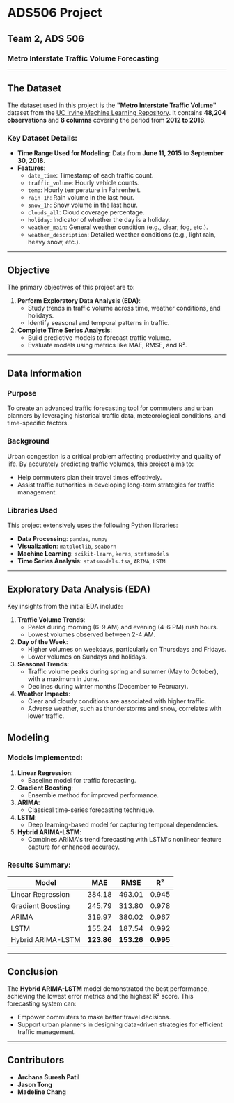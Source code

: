 # ADS506 Project

## Team 2, ADS 506

### Metro Interstate Traffic Volume Forecasting

---

## The Dataset
The dataset used in this project is the **"Metro Interstate Traffic Volume"** dataset from the [UC Irvine Machine Learning Repository](https://archive.ics.uci.edu/dataset/492/metro+interstate+traffic+volume). It contains **48,204 observations** and **8 columns** covering the period from **2012 to 2018**.

### Key Dataset Details:
- **Time Range Used for Modeling**: Data from **June 11, 2015** to **September 30, 2018**.
- **Features**:
  - `date_time`: Timestamp of each traffic count.
  - `traffic_volume`: Hourly vehicle counts.
  - `temp`: Hourly temperature in Fahrenheit.
  - `rain_1h`: Rain volume in the last hour.
  - `snow_1h`: Snow volume in the last hour.
  - `clouds_all`: Cloud coverage percentage.
  - `holiday`: Indicator of whether the day is a holiday.
  - `weather_main`: General weather condition (e.g., clear, fog, etc.).
  - `weather_description`: Detailed weather conditions (e.g., light rain, heavy snow, etc.).

---

## Objective
The primary objectives of this project are to:
1. **Perform Exploratory Data Analysis (EDA)**:
   - Study trends in traffic volume across time, weather conditions, and holidays.
   - Identify seasonal and temporal patterns in traffic.
2. **Complete Time Series Analysis**:
   - Build predictive models to forecast traffic volume.
   - Evaluate models using metrics like MAE, RMSE, and R².

---

## Data Information

### Purpose
To create an advanced traffic forecasting tool for commuters and urban planners by leveraging historical traffic data, meteorological conditions, and time-specific factors.

### Background
Urban congestion is a critical problem affecting productivity and quality of life. By accurately predicting traffic volumes, this project aims to:
- Help commuters plan their travel times effectively.
- Assist traffic authorities in developing long-term strategies for traffic management.

### Libraries Used
This project extensively uses the following Python libraries:
- **Data Processing**: `pandas`, `numpy`
- **Visualization**: `matplotlib`, `seaborn`
- **Machine Learning**: `scikit-learn`, `keras`, `statsmodels`
- **Time Series Analysis**: `statsmodels.tsa`, `ARIMA`, `LSTM`

---
## Exploratory Data Analysis (EDA)

Key insights from the initial EDA include:
1. **Traffic Volume Trends**:
   - Peaks during morning (6-9 AM) and evening (4-6 PM) rush hours.
   - Lowest volumes observed between 2-4 AM.
2. **Day of the Week**:
   - Higher volumes on weekdays, particularly on Thursdays and Fridays.
   - Lower volumes on Sundays and holidays.
3. **Seasonal Trends**:
   - Traffic volume peaks during spring and summer (May to October), with a maximum in June.
   - Declines during winter months (December to February).
4. **Weather Impacts**:
   - Clear and cloudy conditions are associated with higher traffic.
   - Adverse weather, such as thunderstorms and snow, correlates with lower traffic.

## Modeling
### Models Implemented:
1. **Linear Regression**:
   - Baseline model for traffic forecasting.
2. **Gradient Boosting**:
   - Ensemble method for improved performance.
3. **ARIMA**:
   - Classical time-series forecasting technique.
4. **LSTM**:
   - Deep learning-based model for capturing temporal dependencies.
5. **Hybrid ARIMA-LSTM**:
   - Combines ARIMA's trend forecasting with LSTM's nonlinear feature capture for enhanced accuracy.

### Results Summary:
| Model                  | MAE       | RMSE      | R²       |
|------------------------|-----------|-----------|----------|
| Linear Regression      | 384.18    | 493.01    | 0.945    |
| Gradient Boosting      | 245.79    | 313.80    | 0.978    |
| ARIMA                  | 319.97    | 380.02    | 0.967    |
| LSTM                   | 155.24    | 187.54    | 0.992    |
| Hybrid ARIMA-LSTM      | **123.86**| **153.26**| **0.995** |

---

## Conclusion
The **Hybrid ARIMA-LSTM** model demonstrated the best performance, achieving the lowest error metrics and the highest R² score. This forecasting system can:
- Empower commuters to make better travel decisions.
- Support urban planners in designing data-driven strategies for efficient traffic management.

---

## Contributors

- **Archana Suresh Patil** 
- **Jason Tong**
- **Madeline Chang**
